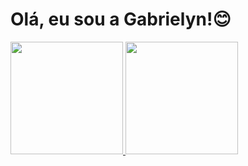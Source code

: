 <h1> Olá, eu sou a Gabrielyn!😊 </h1>

<div>
  <a href="https://github.com/strujakgabrielyn">
  <img height="180em" src="https://github-readme-stats.vercel.app/api?username=strujakgabrielyn&show_icons=true&theme=dracula&include_all_commits=true&count_private=true"/>
  
  <img height="180em" src="https://github-readme-stats.vercel.app/api/top-langs/?username=strujakgabrielyn&layout=compact&langs_count=7&theme=dracula"/>
</div>
